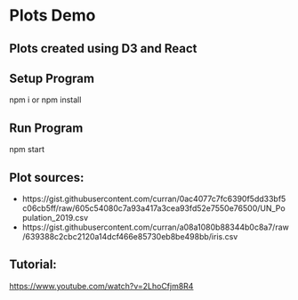 # Plots Demo

## Plots created using D3 and React

## Setup Program
npm i or npm install
## Run Program
npm start

## Plot sources:
<ul>
<li>
https://gist.githubusercontent.com/curran/0ac4077c7fc6390f5dd33bf5c06cb5ff/raw/605c54080c7a93a417a3cea93fd52e7550e76500/UN_Population_2019.csv
</li>
<li>
https://gist.githubusercontent.com/curran/a08a1080b88344b0c8a7/raw/639388c2cbc2120a14dcf466e85730eb8be498bb/iris.csv
</li>
</ul>

## Tutorial: 
https://www.youtube.com/watch?v=2LhoCfjm8R4